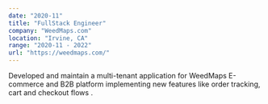 ```yaml
---
date: "2020-11"
title: "FullStack Engineer"
company: "WeedMaps.com"
location: "Irvine, CA"
range: "2020-11 - 2022"
url: "https://weedmaps.com/"
---
```


Developed and maintain a multi-tenant application for WeedMaps E-commerce and B2B platform implementing new features like order tracking, cart and checkout flows .

